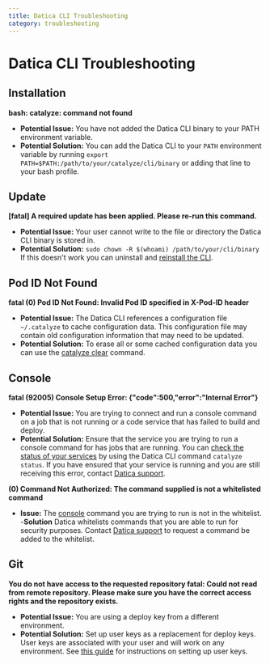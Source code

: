 ```yaml
---
title: Datica CLI Troubleshooting
category: troubleshooting
---
```


# Datica CLI Troubleshooting

## Installation
**bash: catalyze: command not found**

- **Potential Issue:** You have not added the Datica CLI binary to your PATH environment variable.
- **Potential Solution:** You can add the Datica CLI to your `PATH` environment variable by running `export PATH=$PATH:/path/to/your/catalyze/cli/binary` or adding that line to your bash profile.

## Update

**[fatal] A required update has been applied. Please re-run this command.**

- **Potential Issue:** Your user cannot write to the file or directory the Datica CLI binary is stored in.
- **Potential Solution:** `sudo chown -R $(whoami) /path/to/your/cli/binary` If this doesn't work you can uninstall and [reinstall the CLI](https://github.com/catalyzeio/cli).

## Pod ID Not Found

**fatal (0) Pod ID Not Found: Invalid Pod ID specified in X-Pod-ID header**

- **Potential Issue:** The Datica CLI references a configuration file `~/.catalyze` to cache configuration data.  This configuration file may contain old configuration information that may need to be updated.
- **Potential Solution:** To erase all or some cached configuration data you can use the [catalyze clear](https://resources.datica.com/paas/paas-cli-reference/#clear) command.

## Console

**fatal (92005) Console Setup Error: {"code":500,"error":"Internal Error"}**

- **Potential Issue:** You are trying to connect and run a console command on a job that is not running or a code service that has failed to build and deploy.
- **Potential Solution:** Ensure that the service you are trying to run a console command for has jobs that are running. You can [check the status of your services](https://resources.datica.com/paas/paas-cli-reference/status/#status) by using the Datica CLI command `catalyze status`.  If you have ensured that your service is running and you are still receiving this error, contact [Datica support](https://resources.datica.com/compliant-cloud/articles/contact/).

**(0) Command Not Authorized: The command supplied is not a whitelisted command**

- **Issue:** The [console](https://resources.datica.com/compliant-cloud/articles/console/) command you are trying to run is not in the whitelist.  
-**Solution** Datica whitelists commands that you are able to run for security purposes. Contact [Datica support](https://resources.datica.com/compliant-cloud/articles/contact/) to request a command be added to the whitelist.

## Git

**You do not have access to the requested repository fatal: Could not read from remote repository. Please make sure you have the correct access rights and the repository exists.**

- **Potential Issue:** You are using a deploy key from a different environment.
- **Potential Solution:** Set up user keys as a replacement for deploy keys. User keys are associated with your user and will work on any environment. See [this guide](https://resources.datica.com/compliant-cloud/articles/ssh-keys/#how-can-i-setup-user-keys-on-my-account?) for instructions on setting up user keys.

